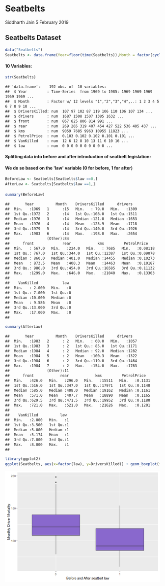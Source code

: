 Seatbelts
================
Siddharth Jain
5 February 2019

Seatbelts Dataset
-----------------

``` r
data("Seatbelts")
Seatbelts <- data.frame(Year=floor(time(Seatbelts)),Month = factor(cycle(Seatbelts)), Seatbelts)
```

#### 10 Variables:

``` r
str(Seatbelts)
```

    ## 'data.frame':    192 obs. of  10 variables:
    ##  $ Year         : Time-Series  from 1969 to 1985: 1969 1969 1969 1969 1969 ...
    ##  $ Month        : Factor w/ 12 levels "1","2","3","4",..: 1 2 3 4 5 6 7 8 9 10 ...
    ##  $ DriversKilled: num  107 97 102 87 119 106 110 106 107 134 ...
    ##  $ drivers      : num  1687 1508 1507 1385 1632 ...
    ##  $ front        : num  867 825 806 814 991 ...
    ##  $ rear         : num  269 265 319 407 454 427 522 536 405 437 ...
    ##  $ kms          : num  9059 7685 9963 10955 11823 ...
    ##  $ PetrolPrice  : num  0.103 0.102 0.102 0.101 0.101 ...
    ##  $ VanKilled    : num  12 6 12 8 10 13 11 6 10 16 ...
    ##  $ law          : num  0 0 0 0 0 0 0 0 0 0 ...

#### Splitting data into before and after introduction of seatbelt legislation:

#### We do so based on the 'law' variable (0 for before, 1 for after)

``` r
BeforeLaw <- Seatbelts[Seatbelts$law ==0,]
AfterLaw <- Seatbelts[Seatbelts$law ==1,]

summary(BeforeLaw)
```

    ##       Year          Month    DriversKilled      drivers    
    ##  Min.   :1969   1      :15   Min.   : 79.0   Min.   :1309  
    ##  1st Qu.:1972   2      :14   1st Qu.:108.0   1st Qu.:1511  
    ##  Median :1976   3      :14   Median :121.0   Median :1653  
    ##  Mean   :1976   4      :14   Mean   :125.9   Mean   :1718  
    ##  3rd Qu.:1979   5      :14   3rd Qu.:140.0   3rd Qu.:1926  
    ##  Max.   :1983   6      :14   Max.   :198.0   Max.   :2654  
    ##                 (Other):84                                 
    ##      front             rear            kms         PetrolPrice     
    ##  Min.   : 567.0   Min.   :224.0   Min.   : 7685   Min.   :0.08118  
    ##  1st Qu.: 767.0   1st Qu.:344.0   1st Qu.:12387   1st Qu.:0.09078  
    ##  Median : 860.0   Median :401.0   Median :14455   Median :0.10273  
    ##  Mean   : 873.5   Mean   :400.3   Mean   :14463   Mean   :0.10187  
    ##  3rd Qu.: 986.0   3rd Qu.:454.0   3rd Qu.:16585   3rd Qu.:0.11132  
    ##  Max.   :1299.0   Max.   :646.0   Max.   :21040   Max.   :0.13303  
    ##                                                                    
    ##    VanKilled           law   
    ##  Min.   : 2.000   Min.   :0  
    ##  1st Qu.: 7.000   1st Qu.:0  
    ##  Median :10.000   Median :0  
    ##  Mean   : 9.586   Mean   :0  
    ##  3rd Qu.:13.000   3rd Qu.:0  
    ##  Max.   :17.000   Max.   :0  
    ## 

``` r
summary(AfterLaw)
```

    ##       Year          Month    DriversKilled      drivers    
    ##  Min.   :1983   2      : 2   Min.   : 60.0   Min.   :1057  
    ##  1st Qu.:1983   3      : 2   1st Qu.: 85.0   1st Qu.:1171  
    ##  Median :1984   4      : 2   Median : 92.0   Median :1282  
    ##  Mean   :1984   5      : 2   Mean   :100.3   Mean   :1322  
    ##  3rd Qu.:1984   6      : 2   3rd Qu.:119.0   3rd Qu.:1464  
    ##  Max.   :1984   7      : 2   Max.   :154.0   Max.   :1763  
    ##                 (Other):11                                 
    ##      front            rear            kms         PetrolPrice    
    ##  Min.   :426.0   Min.   :296.0   Min.   :15511   Min.   :0.1131  
    ##  1st Qu.:516.0   1st Qu.:347.0   1st Qu.:17971   1st Qu.:0.1148  
    ##  Median :585.0   Median :408.0   Median :19162   Median :0.1161  
    ##  Mean   :571.0   Mean   :407.7   Mean   :18890   Mean   :0.1165  
    ##  3rd Qu.:629.5   3rd Qu.:471.5   3rd Qu.:19952   3rd Qu.:0.1180  
    ##  Max.   :721.0   Max.   :521.0   Max.   :21626   Max.   :0.1201  
    ##                                                                  
    ##    VanKilled          law   
    ##  Min.   :2.000   Min.   :1  
    ##  1st Qu.:3.500   1st Qu.:1  
    ##  Median :5.000   Median :1  
    ##  Mean   :5.174   Mean   :1  
    ##  3rd Qu.:7.000   3rd Qu.:1  
    ##  Max.   :8.000   Max.   :1  
    ## 

``` r
library(ggplot2)
ggplot(Seatbelts, aes(x=factor(law), y=DriversKilled)) + geom_boxplot(fill="mediumpurple3") + theme_grey() +ylab("Monthly Driver Mortality") + xlab("Before and After seatbelt law")
```

![](Seatbelts_files/figure-markdown_github/unnamed-chunk-3-1.png)

